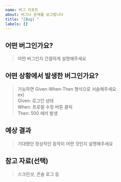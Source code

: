```yaml
---
name: 버그 리포트
about: 버그나 문제를 보고합니다
title: "[Bug] "
labels: []
---
```


## 어떤 버그인가요?

> 어떤 버그인지 간결하게 설명해주세요

## 어떤 상황에서 발생한 버그인가요?

> 가능하면 Given-When-Then 형식으로 서술해주세요  
> ex)  
> Given: 로그인 상태  
> When: 프로필 수정 버튼 클릭  
> Then: 500 에러 발생

## 예상 결과

> 기대했던 정상적인 동작이 어떤 것인지 설명해주세요

## 참고 자료(선택)

> 스크린샷, 콘솔 로그 등
